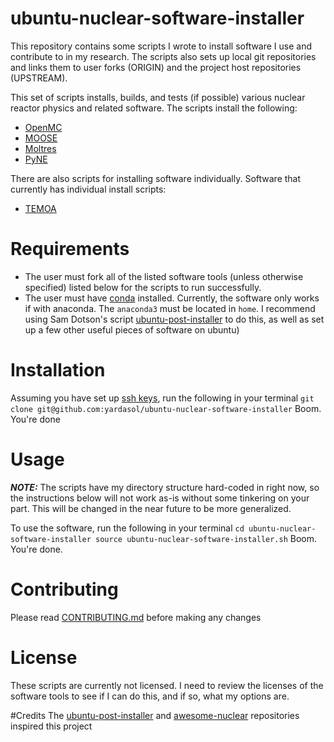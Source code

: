 # ubuntu-nuclear-software-installer
This repository contains some scripts I wrote to install software I use and contribute to in my research. The scripts also sets up local git repositories and links them to user forks (ORIGIN) and the project host repositories (UPSTREAM).

This set of scripts installs, builds, and tests (if possible) various nuclear reactor physics and related software. 
The scripts install the following:
- [OpenMC](https://github.com/openmc-dev/openmc)
- [MOOSE](https://github.com/idaholab/moose)
- [Moltres](https://github.com/arfc/moltres)
- [PyNE](https://github.com/pyne/pyne)

There are also scripts for installing software individually. Software that currently has individual install scripts:
- [TEMOA](https://github.com/TemoaProject/temoa)

# Requirements
 - The user must fork all of the listed software tools (unless otherwise specified) listed below for the scripts to run successfully. 
 - The user must have [conda]() installed. Currently, the software only works if with anaconda. The `anaconda3` must be located in `home`. I recommend using Sam Dotson's script [ubuntu-post-installer](https://github.com/samgdotson/ubuntu-post-installer) to do this, as well as set up a few other useful pieces of software on ubuntu)

# Installation
Assuming you have set up [ssh keys](https://docs.github.com/en/github/authenticating-to-github/connecting-to-github-with-ssh), run the following in your terminal
``
git clone git@github.com:yardasol/ubuntu-nuclear-software-installer
``
Boom. You're done

# Usage
***NOTE:*** The scripts have my directory structure hard-coded in right now, so the instructions below will not work as-is without some tinkering on your part. This will be changed in the near future to be more generalized.

To use the software, run the following in your terminal
``
cd ubuntu-nuclear-software-installer
source ubuntu-nuclear-software-installer.sh
``
Boom. You're done.

# Contributing
Please read [CONTRIBUTING.md](https://github.com/yardasol/ubutnu-nuclear-software-installer/blob/main/CONTRIBUTING.md) before making any changes

# License
These scripts are currently not licensed. I need to review the licenses of the software tools to see if I can do this, and if so, what my options are.

#Credits
The [ubuntu-post-installer](https://github.com/samgdotson/ubuntu-post-installer) and [awesome-nuclear](https://github.com/paulromano/awesome-nuclear) repositories inspired this project
